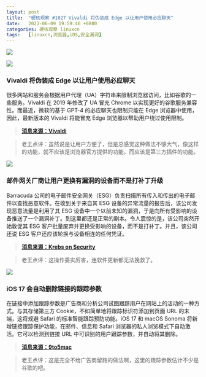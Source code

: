 ```yaml
---
layout: post
title:	"硬核观察 #1027 Vivaldi 将伪装成 Edge 以让用户使用必应聊天"
date:	2023-06-09 19:59:46 +0800 
categories:	硬核观察 linuxcn 
tags:	[linuxcn,浏览器,iOS,安全漏洞]
---
```



![](/Asserts/Images//attachment/album/202306/09/195822r6kcbbacb6qa6xf6.jpg)


![](/Asserts/Images//attachment/album/202306/09/195841emlbamlae87aa6m6.jpg)


### Vivaldi 将伪装成 Edge 以让用户使用必应聊天


很多网站和服务会根据用户代理（UA）字符串来限制浏览器访问，比如谷歌的一些服务。Vivaldi 在 2019 年修改了 UA 冒充 Chrome 以实现更好的谷歌服务兼容性。而最近，微软的基于 GPT-4 的必应聊天也限制只能在 Edge 浏览器中使用，因此，最新版本的 Vivaldi 将能冒充 Edge 浏览器以帮助用户绕过使用限制。



> 
> **[消息来源：Vivaldi](https://vivaldi.com/blog/vivaldi-on-android-6-1/)**
> 
> 
> 



> 
> 老王点评：虽然说是让用户方便了，但是总感觉这种做法不够大气，像这样的功能，就不应该是浏览器官方提供的功能，而应该是第三方插件的功能。
> 
> 
> 


![](/Asserts/Images//attachment/album/202306/09/195902ogg9wgw2zwiiiokz.jpg)


### 邮件网关厂商让用户更换有漏洞的设备而不是打补丁升级


Barracuda 公司的电子邮件安全网关（ESG）负责扫描所有传入和传出的电子邮件以查找恶意软件。在收到关于来自其 ESG 设备的异常流量的报告后，该公司发现恶意流量是利用了其 ESG 设备中一个以前未知的漏洞，于是向所有受影响的设备推送了一个漏洞补丁。到这里都还是正常的剧本。令人震惊的是，该公司突然开始敦促其 ESG 客户批量废弃并更换受影响的设备，而不是打补丁。并且，该公司还说 ESG 客户还应该轮换与设备相连的任何凭证。



> 
> **[消息来源：Krebs on Security](https://krebsonsecurity.com/2023/06/barracuda-urges-replacing-not-patching-its-email-security-gateways/)**
> 
> 
> 



> 
> 老王点评：这操作委实厉害，连软件更新都无法挽救了。
> 
> 
> 


![](/Asserts/Images//attachment/album/202306/09/195918nk4a64mvtgf4a4tz.jpg)


### iOS 17 会自动删除链接的跟踪参数


在链接中添加跟踪参数是广告商和分析公司试图跟踪用户在网站上的活动的一种方式。与其存储第三方 Cookie，不如简单地将跟踪标识符添加到页面 URL 的末端，这将规避 Safari 的标准智能跟踪预防功能。iOS 17 和 macOS Sonoma 将新增链接跟踪保护功能，在邮件、信息和 Safari 浏览器的私人浏览模式下自动激活。它可以检测到链接 URL 中可识别的用户跟踪参数，并自动将其删除。



> 
> **[消息来源：9to5mac](https://9to5mac.com/2023/06/08/ios-17-link-tracking-protection/)**
> 
> 
> 



> 
> 老王点评：这是完全不给广告商留路的做法啊，这里的跟踪参数估计不少是谷歌的吧。
> 
> 
>
